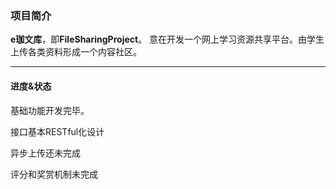 ### 项目简介
**e珈文库**，即**FileSharingProject**。
意在开发一个网上学习资源共享平台。由学生上传各类资料形成一个内容社区。

---
#### 进度&状态
基础功能开发完毕。

接口基本RESTful化设计

异步上传还未完成

评分和奖赏机制未完成
